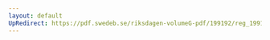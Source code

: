 ```yaml
---
layout: default
UpRedirect: https://pdf.swedeb.se/riksdagen-volumeG-pdf/199192/reg_199192/reg_199192_0521.pdf
---
```

